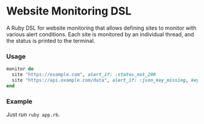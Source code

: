 # Website Monitoring DSL

A Ruby DSL for website monitoring that allows defining sites to monitor with various alert conditions.
Each site is monitored by an individual thread, and the status is printed to the terminal.

### Usage
```ruby
monitor do
  site "https://example.com", alert_if: :status_not_200
  site "https://api.example.com/data", alert_if: :json_key_missing, key: "users"
end
```

### Example

Just run `ruby app.rb`.
